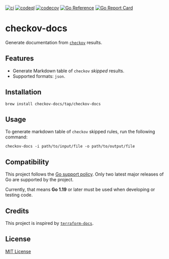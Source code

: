 [![ci](https://github.com/checkov-docs/checkov-docs/actions/workflows/ci.yaml/badge.svg)](https://github.com/checkov-docs/checkov-docs/actions/workflows/ci.yaml)
[![codeql](https://github.com/checkov-docs/checkov-docs/actions/workflows/codeql.yaml/badge.svg)](https://github.com/checkov-docs/checkov-docs/actions/workflows/codeql.yaml)
[![codecov](https://codecov.io/gh/checkov-docs/checkov-docs/branch/main/graph/badge.svg?token=X8ESNTI58A)](https://codecov.io/gh/checkov-docs/checkov-docs)
[![Go Reference](https://pkg.go.dev/badge/github.com/checkov-docs/checkov-docs.svg)](https://pkg.go.dev/github.com/checkov-docs/checkov-docs)
[![Go Report Card](https://goreportcard.com/badge/github.com/checkov-docs/checkov-docs)](https://goreportcard.com/report/github.com/checkov-docs/checkov-docs)

# checkov-docs

Generate documentation from [`checkov`](https://github.com/bridgecrewio/checkov) results.

## Features

- Generate Markdown table of `checkov` *skipped* results.
- Supported formats: `json`.

## Installation

```console
brew install checkov-docs/tap/checkov-docs
```

## Usage

To generate markdown table of `checkov` skipped rules, run the following command:

```console
checkov-docs -i path/to/input/file -o path/to/output/file
```

## Compatibility

This project follows the [Go support policy](https://go.dev/doc/devel/release#policy). Only two latest major releases of Go are supported by the project.

Currently, that means **Go 1.19** or later must be used when developing or testing code.

## Credits

This project is inspired by [`terraform-docs`](https://github.com/terraform-docs/terraform-docs/tree/master).

## License

[MIT License](./LICENSE)
